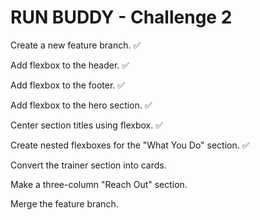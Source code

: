 # RUN BUDDY - Challenge 2

Create a new feature branch. ✅

Add flexbox to the header. ✅

Add flexbox to the footer. ✅

Add flexbox to the hero section. ✅

Center section titles using flexbox. ✅

Create nested flexboxes for the "What You Do" section. ✅

Convert the trainer section into cards.

Make a three-column "Reach Out" section.

Merge the feature branch.